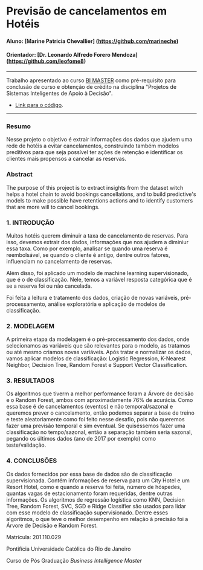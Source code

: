 # Previsão de cancelamentos em Hotéis

#### Aluno: [Marine Patricia Chevallier] (https://github.com/marineche)
#### Orientador: [Dr. Leonardo Alfredo Forero Mendoza] (https://github.com/leofome8)

---

Trabalho apresentado ao curso [BI MASTER](https://ica.puc-rio.ai/bi-master) como pré-requisito para conclusão de curso e obtenção de crédito na disciplina "Projetos de Sistemas Inteligentes de Apoio à Decisão".

- [Link para o código](https://github.com/marineche/mono_bimaster_marine/blob/d8d35251846415fa649a3b53bdb34ead4c148d4a/previsao_cancelamentos_hoteis.ipynb).
---


### Resumo

Nesse projeto o objetivo é extrair informações dos dados que ajudem uma rede de hotéis a evitar cancelamentos, construindo também modelos preditivos para que seja possível ter ações de retenção e identificar os clientes mais propensos a cancelar as reservas.


### Abstract

The purpose of this project is to extract insights from the dataset witch helps a hotel chain to avoid bookings cancellations, and to build predictive's models to make possible have retentions actions and to identify customers that are more will to cancel bookings. 


### 1. INTRODUÇÃO

Muitos hotéis querem diminuir a taxa de cancelamento de reservas. Para isso, devemos extrair dos dados, informações que nos ajudem a diminiur essa taxa. Como por exemplo, analisar se quando uma reserva é reembolsável, se quando o cliente é antigo, dentre outros fatores, influenciam no cancelamento de reservas.

Além disso, foi aplicado um modelo de machine learning supervisionado, que é o de classificação. Nele, temos a variável resposta categórica que é se a reserva foi ou não cancelada. 

Foi feita a leitura e tratamento dos dados, criação de novas variáveis, pré-processamento, análise exploratória e aplicação de modelos de classificação. 


### 2. MODELAGEM

A primeira etapa da modelagem é o pré-processamento dos dados, onde selecionamos as variáveis que são relevantes para o modelo, as tratamos ou até mesmo criamos novas variáveis.
Após tratar e normalizar os dados, vamos aplicar modelos de classificação: Logistic Regression, K-Nearest Neighbor, Decision Tree, Random Forest e Support Vector Classification.

### 3. RESULTADOS

Os algoritmos que tiverm a melhor performance foram a Árvore de decisão e o Random Forest, ambos com aproximadamente 76% de acurácia.
Como essa base é de cancelamentos (eventos) e não temporal/sazonal e queremos prever o cancelamento, então podemos separar a base de treino e teste aleatoriamente como foi feito nesse desafio, pois não queremos fazer uma previsão temporal e sim eventual. 
Se quiséssemos fazer uma classificação no tempo/sazonal, então a separação também seria sazonal, pegando os últimos dados (ano de 2017 por exemplo) como teste/validação.


### 4. CONCLUSÕES


Os dados fornecidos por essa base de dados são de classificação supervisionada. Contém informações de reserva para um City Hotel e um Resort Hotel, como e quando a reserva foi feita, número de hóspedes, quantas vagas de estacionamento foram requeridas, dentre outras informações.
Os algoritmos de regressão logística como KNN, Decision Tree, Random Forest, SVC, SGD e Ridge Classifier são usados para lidar com esse modelo de classificação supervisionado. Dentre esses algoritmos, o que teve o melhor desempenho em relação à precisão foi a Árvore de Decisão e Random Forest.

Matrícula: 201.110.029

Pontifícia Universidade Católica do Rio de Janeiro

Curso de Pós Graduação *Business Intelligence Master*


